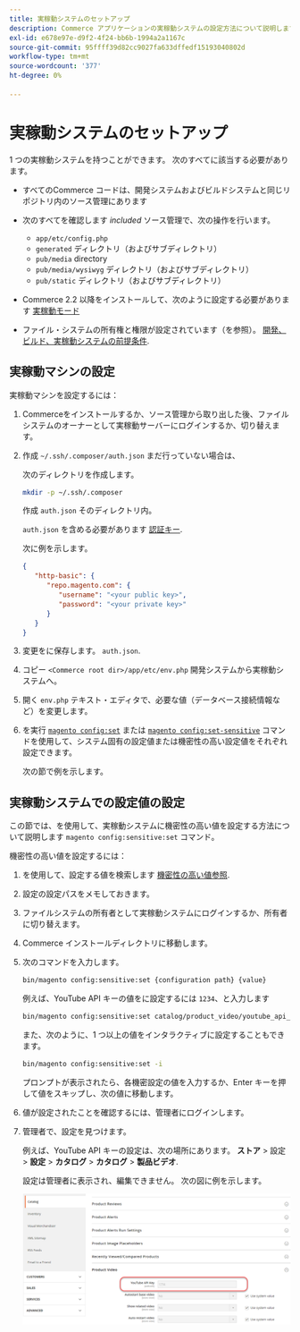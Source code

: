 ```yaml
---
title: 実稼動システムのセットアップ
description: Commerce アプリケーションの実稼動システムの設定方法について説明します。
exl-id: e678e97e-d9f2-4f24-bb6b-1994a2a1167c
source-git-commit: 95ffff39d82cc9027fa633dffedf15193040802d
workflow-type: tm+mt
source-wordcount: '377'
ht-degree: 0%

---
```


# 実稼動システムのセットアップ

1 つの実稼動システムを持つことができます。 次のすべてに該当する必要があります。

- すべてのCommerce コードは、開発システムおよびビルドシステムと同じリポジトリ内のソース管理にあります
- 次のすべてを確認します _included_ ソース管理で、次の操作を行います。

   - `app/etc/config.php`
   - `generated` ディレクトリ（およびサブディレクトリ）
   - `pub/media` directory
   - `pub/media/wysiwyg` ディレクトリ（およびサブディレクトリ）
   - `pub/static` ディレクトリ（およびサブディレクトリ）

- Commerce 2.2 以降をインストールして、次のように設定する必要があります [実稼動モード](../bootstrap/application-modes.md#production-mode)
- ファイル・システムの所有権と権限が設定されています（を参照）。 [開発、ビルド、実稼動システムの前提条件](../deployment/prerequisites.md).

## 実稼動マシンの設定

実稼動マシンを設定するには：

1. Commerceをインストールするか、ソース管理から取り出した後、ファイルシステムのオーナーとして実稼動サーバーにログインするか、切り替えます。
1. 作成 `~/.ssh/.composer/auth.json` まだ行っていない場合は、

   次のディレクトリを作成します。

   ```bash
   mkdir -p ~/.ssh/.composer
   ```

   作成 `auth.json` そのディレクトリ内。

   `auth.json` を含める必要があります [認証キー](../../installation/prerequisites/authentication-keys.md).

   次に例を示します。

   ```json
   {
      "http-basic": {
         "repo.magento.com": {
            "username": "<your public key>",
            "password": "<your private key>"
         }
      }
   }
   ```

1. 変更をに保存します。 `auth.json`.
1. コピー `<Commerce root dir>/app/etc/env.php` 開発システムから実稼動システムへ。
1. 開く `env.php` テキスト・エディタで、必要な値（データベース接続情報など）を変更します。
1. を実行 [`magento config:set`](../cli/set-configuration-values.md) または [`magento config:set-sensitive`](../cli/set-configuration-values.md) コマンドを使用して、システム固有の設定値または機密性の高い設定値をそれぞれ設定できます。

   次の節で例を示します。

## 実稼動システムでの設定値の設定

この節では、を使用して、実稼動システムに機密性の高い値を設定する方法について説明します `magento config:sensitive:set` コマンド。

機密性の高い値を設定するには：

1. を使用して、設定する値を検索します [機密性の高い値参照](../reference/config-reference-sens.md).
1. 設定の設定パスをメモしておきます。
1. ファイルシステムの所有者として実稼動システムにログインするか、所有者に切り替えます。
1. Commerce インストールディレクトリに移動します。
1. 次のコマンドを入力します。

   ```bash
   bin/magento config:sensitive:set {configuration path} {value}
   ```

   例えば、YouTube API キーの値をに設定するには `1234`、と入力します

   ```bash
   bin/magento config:sensitive:set catalog/product_video/youtube_api_key 1234
   ```

   また、次のように、1 つ以上の値をインタラクティブに設定することもできます。

   ```bash
   bin/magento config:sensitive:set -i
   ```

   プロンプトが表示されたら、各機密設定の値を入力するか、Enter キーを押して値をスキップし、次の値に移動します。

1. 値が設定されたことを確認するには、管理者にログインします。
1. 管理者で、設定を見つけます。

   例えば、YouTube API キーの設定は、次の場所にあります。 **ストア** > 設定 > **設定** > **カタログ** > **カタログ** > **製品ビデオ**.

   設定は管理者に表示され、編集できません。 次の図に例を示します。

   ![管理の機密設定](../../assets/configuration/sensitive-set.png)
